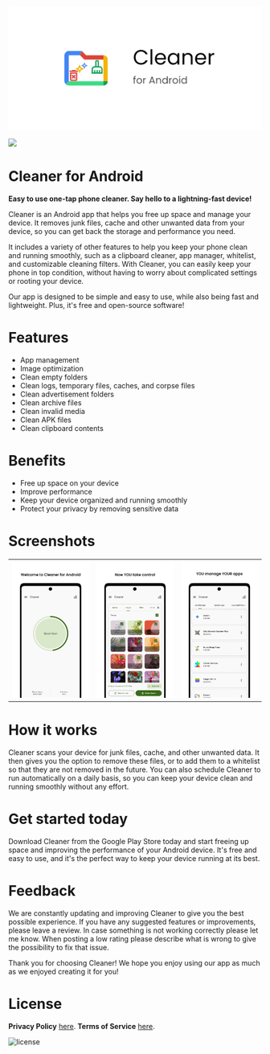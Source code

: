 ![Cleaner for Android](/app/src/main/play/listings/en-US/graphics/feature-graphic/play_store_feature_graphic.png "Cleaner for Android")

<a href="https://play.google.com/store/apps/details?id=com.d4rk.cleaner"><img src="https://play.google.com/intl/en_us/badges/static/images/badges/en_badge_web_generic.png" height="70"></a>

Cleaner for Android
==================

**Easy to use one-tap phone cleaner. Say hello to a lightning-fast device!**

Cleaner is an Android app that helps you free up space and manage your device. It removes junk
files, cache and other unwanted data from your device, so you can get back the storage and
performance you need.

It includes a variety of other features to help you keep your phone clean and running smoothly, such
as a clipboard cleaner, app manager, whitelist, and customizable cleaning filters. With Cleaner, you
can easily keep your phone in top condition, without having to worry about complicated settings or
rooting your device.

Our app is designed to be simple and easy to use, while also being fast and lightweight. Plus, it's
free and open-source software!

# Features

- App management
- Image optimization
- Clean empty folders
- Clean logs, temporary files, caches, and corpse files
- Clean advertisement folders
- Clean archive files
- Clean invalid media
- Clean APK files
- Clean clipboard contents

# Benefits

- Free up space on your device
- Improve performance
- Keep your device organized and running smoothly
- Protect your privacy by removing sensitive data

# Screenshots

<table>
  <tr>
    <td><img src="/app/src/main/play/listings/en-US/graphics/phone-screenshots/1-screenshot_main.png" width="300"></td>
    <td><img src="/app/src/main/play/listings/en-US/graphics/phone-screenshots/2-screenshot_main.png" width="300"></td>
    <td><img src="/app/src/main/play/listings/en-US/graphics/phone-screenshots/4-screenshot_main_app_manager.png" width="300"></td>
  </tr>
</table>

# How it works

Cleaner scans your device for junk files, cache, and other unwanted data. It then gives you the
option to remove these files, or to add them to a whitelist so that they are not removed in the
future. You can also schedule Cleaner to run automatically on a daily basis, so you can keep your
device clean and running smoothly without any effort.

# Get started today

Download Cleaner from the Google Play Store today and start freeing up space and improving the
performance of your Android device. It's free and easy to use, and it's the perfect way to keep your
device running at its best.

# Feedback

We are constantly updating and improving Cleaner to give you the best possible experience. If you
have any suggested features or improvements, please leave a review. In case something is not working
correctly please let me know. When posting a low rating please describe what is wrong to give the
possibility to fix that issue.

Thank you for choosing Cleaner! We hope you enjoy using our app as much as we enjoyed creating it
for you!

# License

__Privacy Policy__ [here](https://d4rk7355608.github.io/profile/#privacy-policy-apps).
__Terms of Service__ [here](https://d4rk7355608.github.io/profile/#terms-of-service-apps).

![license](https://imgur.com/QQlcEVT.png)